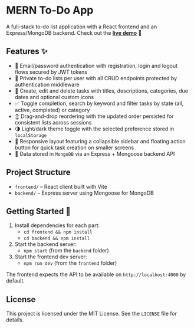 # MERN To-Do App

A full-stack to-do list application with a React frontend and an Express/MongoDB backend. Check out the **[live demo](https://webeng-ta-mern-todo.onrender.com/)** 🚀

## Features ✨

- 🔐 Email/password authentication with registration, login and logout flows secured by JWT tokens
- 👥 Private to-do lists per user with all CRUD endpoints protected by authentication middleware
- 📝 Create, edit and delete tasks with titles, descriptions, categories, due dates and optional custom icons
- ✅ Toggle completion, search by keyword and filter tasks by state (all, active, completed) or category
- ↕️ Drag-and-drop reordering with the updated order persisted for consistent lists across sessions
- 🌗 Light/dark theme toggle with the selected preference stored in `localStorage`
- 📱 Responsive layout featuring a collapsible sidebar and floating action button for quick task creation on smaller screens
- 💾 Data stored in `MongoDB` via an Express + Mongoose backend API

## Project Structure

- `frontend/` – React client built with Vite
- `backend/` – Express server using Mongoose for MongoDB

## Getting Started 🚀

1. Install dependencies for each part:
   - `cd frontend && npm install`
   - `cd backend && npm install`
2. Start the backend server:
   - `npm start` (from the `backend` folder)
3. Start the frontend dev server:
   - `npm run dev` (from the `frontend` folder)

The frontend expects the API to be available on `http://localhost:4000` by default.

## License

This project is licensed under the MIT License. See the `LICENSE` file for details.
